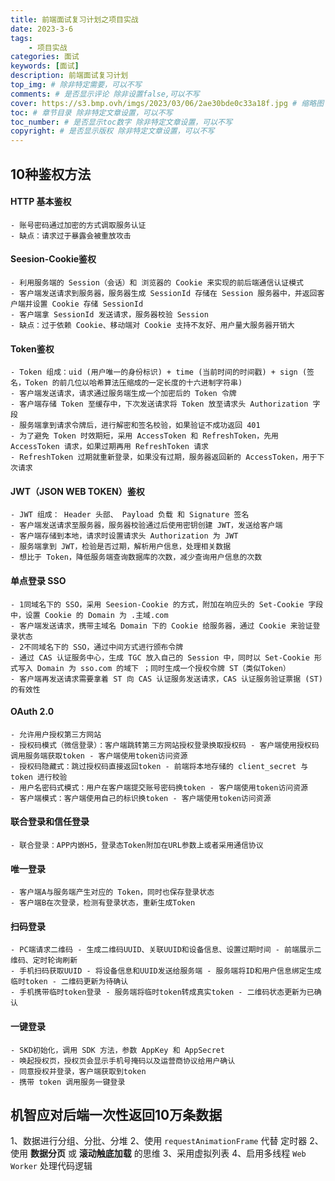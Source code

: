 ```yaml
---
title: 前端面试复习计划之项目实战
date: 2023-3-6
tags: 
    - 项目实战
categories: 面试
keywords: [面试]
description: 前端面试复习计划
top_img: # 除非特定需要，可以不写
comments: # 是否显示评论 除非设置false,可以不写
cover: https://s3.bmp.ovh/imgs/2023/03/06/2ae30bde0c33a18f.jpg # 缩略图
toc: # 章节目录 除非特定文章设置，可以不写
toc_number: # 是否显示toc数字 除非特定文章设置，可以不写
copyright: # 是否显示版权 除非特定文章设置，可以不写
---
```



## 10种鉴权方法


#### HTTP 基本鉴权
    - 账号密码通过加密的方式调取服务认证
    - 缺点：请求过于暴露会被重放攻击

#### Seesion-Cookie鉴权
    - 利用服务端的 Session（会话）和 浏览器的 Cookie 来实现的前后端通信认证模式
    - 客户端发送请求到服务器，服务器生成 SessionId 存储在 Session 服务器中，并返回客户端并设置 Cookie 存储 SessionId
    - 客户端拿 SessionId 发送请求，服务器校验 Session
    - 缺点：过于依赖 Cookie、移动端对 Cookie 支持不友好、用户量大服务器开销大

#### Token鉴权
    - Token 组成：uid (用户唯一的身份标识) + time (当前时间的时间戳) + sign (签名，Token 的前几位以哈希算法压缩成的一定长度的十六进制字符串)
    - 客户端发送请求，请求通过服务端生成一个加密后的 Token 令牌
    - 客户端存储 Token 至缓存中，下次发送请求将 Token 放至请求头 Authorization 字段
    - 服务端拿到请求令牌后，进行解密和签名校验，如果验证不成功返回 401
    - 为了避免 Token 时效期短，采用 AccessToken 和 RefreshToken，先用 AccessToken 请求，如果过期再用 RefreshToken 请求
    - RefreshToken 过期就重新登录，如果没有过期，服务器返回新的 AccessToken，用于下次请求

#### JWT（JSON WEB TOKEN）鉴权
    - JWT 组成： Header 头部、 Payload 负载 和 Signature 签名
    - 客户端发送请求至服务器，服务器校验通过后使用密钥创建 JWT，发送给客户端
    - 客户端存储到本地，请求时设置请求头 Authorization 为 JWT
    - 服务端拿到 JWT，检验是否过期，解析用户信息，处理相关数据
    - 想比于 Token，降低服务端查询数据库的次数，减少查询用户信息的次数

#### 单点登录 SSO
    - 1同域名下的 SSO，采用 Seesion-Cookie 的方式，附加在响应头的 Set-Cookie 字段中，设置 Cookie 的 Domain 为 .主域.com
    - 客户端发送请求，携带主域名 Domain 下的 Cookie 给服务器，通过 Cookie 来验证登录状态
    - 2不同域名下的 SSO，通过中间方式进行颁布令牌
    - 通过 CAS 认证服务中心，生成 TGC 放入自己的 Session 中，同时以 Set-Cookie 形式写入 Domain 为 sso.com 的域下 ；同时生成一个授权令牌 ST（类似Token）
    - 客户端再发送请求需要拿着 ST 向 CAS 认证服务发送请求，CAS 认证服务验证票据 (ST) 的有效性

#### OAuth 2.0
    - 允许用户授权第三方网站 
    - 授权码模式（微信登录）：客户端跳转第三方网站授权登录换取授权码 - 客户端使用授权码调用服务端获取token - 客户端使用token访问资源
    - 授权码隐藏式：跳过授权码直接返回token - 前端将本地存储的 client_secret 与 token 进行校验
    - 用户名密码式模式：用户在客户端提交账号密码换token - 客户端使用token访问资源
    - 客户端模式：客户端使用自己的标识换token - 客户端使用token访问资源

#### 联合登录和信任登录
    - 联合登录：APP内嵌H5，登录态Token附加在URL参数上或者采用通信协议

#### 唯一登录
    - 客户端A与服务端产生对应的 Token，同时也保存登录状态
    - 客户端B在次登录，检测有登录状态，重新生成Token

#### 扫码登录
    - PC端请求二维码 - 生成二维码UUID、关联UUID和设备信息、设置过期时间 - 前端展示二维码、定时轮询刷新
    - 手机扫码获取UUID - 将设备信息和UUID发送给服务端 - 服务端将ID和用户信息绑定生成临时token - 二维码更新为待确认
    - 手机携带临时token登录 - 服务端将临时token转成真实token - 二维码状态更新为已确认

#### 一键登录
    - SKD初始化，调用 SDK 方法，参数 AppKey 和 AppSecret
    - 唤起授权页，授权页会显示手机号掩码以及运营商协议给用户确认
    - 同意授权并登录，客户端获取到token
    - 携带 token 调用服务一键登录




## 机智应对后端一次性返回10万条数据

1、数据进行分组、分批、分堆
2、使用 `requestAnimationFrame` 代替 定时器
2、使用 **数据分页** 或 **滚动触底加载** 的思维
3、采用虚拟列表
4、启用多线程 `Web Worker` 处理代码逻辑












<br />
<br />
<br />
<br />
